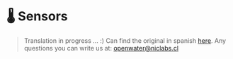 # 🌡 Sensors

> Translation in progress ... :)
> Can find the original in spanish [here](https://niclabs.cl/openwater/#/es/Sensores).
> Any questions you can write us at: openwater@niclabs.cl
